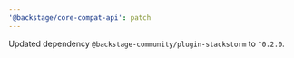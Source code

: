 ```yaml
---
'@backstage/core-compat-api': patch
---
```


Updated dependency `@backstage-community/plugin-stackstorm` to `^0.2.0`.
